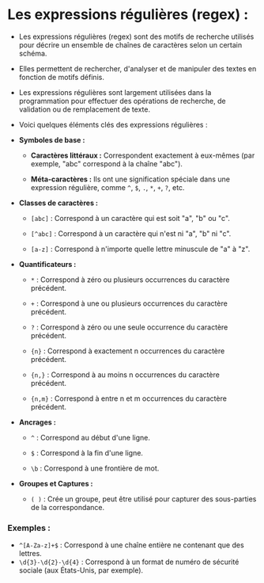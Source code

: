 # Les expressions régulières (regex) :


- Les expressions régulières (regex) sont des motifs de recherche utilisés pour décrire un ensemble de chaînes de caractères selon un certain schéma. 

- Elles permettent de rechercher, d'analyser et de manipuler des textes en fonction de motifs définis. 

- Les expressions régulières sont largement utilisées dans la programmation pour effectuer des opérations de recherche, de validation ou de remplacement de texte.

- Voici quelques éléments clés des expressions régulières :


- **Symboles de base :**

    - **Caractères littéraux :** Correspondent exactement à eux-mêmes (par exemple, "abc" correspond à la chaîne "abc").

    - **Méta-caractères :** Ils ont une signification spéciale dans une expression régulière, comme `^`, `$`, `.`, `*`, `+`, `?`, etc.


- **Classes de caractères :**

    - `[abc]` : Correspond à un caractère qui est soit "a", "b" ou "c".

    - `[^abc]` : Correspond à un caractère qui n'est ni "a", "b" ni "c".
    
    - `[a-z]` : Correspond à n'importe quelle lettre minuscule de "a" à "z".


- **Quantificateurs :**

    - `*` : Correspond à zéro ou plusieurs occurrences du caractère précédent.

    - `+` : Correspond à une ou plusieurs occurrences du caractère précédent.
    
    - `?` : Correspond à zéro ou une seule occurrence du caractère précédent.
    
    - `{n}` : Correspond à exactement n occurrences du caractère précédent.
    
    - `{n,}` : Correspond à au moins n occurrences du caractère précédent.
    
    - `{n,m}` : Correspond à entre n et m occurrences du caractère précédent.

- **Ancrages :**
    - `^` : Correspond au début d'une ligne.

    - `$` : Correspond à la fin d'une ligne.
    
    - `\b` : Correspond à une frontière de mot.


- **Groupes et Captures :**
    
    - `( )` : Crée un groupe, peut être utilisé pour capturer des sous-parties de la correspondance.


### Exemples :
- `^[A-Za-z]+$` : Correspond à une chaîne entière ne contenant que des lettres.
- `\d{3}-\d{2}-\d{4}` : Correspond à un format de numéro de sécurité sociale (aux États-Unis, par exemple).

